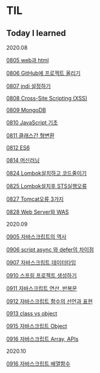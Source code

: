 # TIL
## Today I learned

2020.08


[0805 web과 html](https://github.com/danny-im/TIL/blob/master/0805.md)

[0806 GitHub에 프로젝트 올리기](https://github.com/danny-im/TIL/blob/master/0806.md)

[0807 jndi 설정하기](https://github.com/danny-im/TIL/blob/master/0807.md)

[0808 Cross-Site Scripting (XSS)](https://github.com/danny-im/TIL/blob/master/0808.md)

[0809 MongoDB](https://github.com/danny-im/TIL/blob/master/0809.md)

[0810 JavaScript 기초](https://github.com/danny-im/TIL/blob/master/0810.md)

[0811 클래스간 형변환](https://github.com/danny-im/TIL/blob/master/0811.md)

[0812 ES6](https://github.com/danny-im/TIL/blob/master/0812.md)

[0814 머신러닝](https://github.com/danny-im/TIL/blob/master/0814.md)

[0824 Lombok설치하고 코드줄이기](https://github.com/danny-im/TIL/blob/master/0824.md)

[0825 Lombok설치후 STS실행오류](https://github.com/danny-im/TIL/blob/master/0825.md)

[0827 Tomcat오류 3가지](https://github.com/danny-im/TIL/blob/master/0827.md)

[0828 Web Server와 WAS](https://github.com/danny-im/TIL/blob/master/0828.md)


2020.09


[0905 자바스크립트의 역사](https://github.com/danny-im/TIL/blob/master/0905.md)

[0906 script async 와 defer의 차이점](https://github.com/danny-im/TIL/blob/master/0906.md)

[0907 자바스크립트 데이터타입](https://github.com/danny-im/TIL/blob/master/0907.md)

[0910 스프링 프로젝트 생성하기](https://github.com/danny-im/TIL/blob/master/0910.md)

[0911 자바스크립트 연산, 반복문](https://github.com/danny-im/TIL/blob/master/0911.md)

[0912 자바스크립트 함수의 선언과 표현](https://github.com/danny-im/TIL/blob/master/0912.md)

[0913 class vs object](https://github.com/danny-im/TIL/blob/master/0913.md)

[0915 자바스크립트 Object](https://github.com/danny-im/TIL/blob/master/0915.md)

[0916 자바스크립트 Array, APIs](https://github.com/danny-im/TIL/blob/master/0915.md)


2020.10


[0916 자바스크립트 배열함수](https://github.com/danny-im/TIL/blob/master/1016.md)

